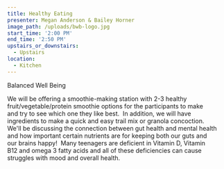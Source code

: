 ```yaml
---
title: Healthy Eating
presenter: Megan Anderson & Bailey Horner
image_path: /uploads/bwb-logo.jpg
start_time: '2:00 PM'
end_time: '2:50 PM'
upstairs_or_downstairs:
  - Upstairs
location:
  - Kitchen
---
```


Balanced Well Being

We will be offering a smoothie-making station with 2-3 healthy <br>fruit/vegetable/protein smoothie options for the participants to make <br>and try to see which one they like best.  In addition, we will have <br>ingredients to make a quick and easy trail mix or granola concoction.  <br>We'll be discussing the connection between gut health and mental health <br>and how important certain nutrients are for keeping both our guts and <br>our brains happy!  Many teenagers are deficient in Vitamin D, Vitamin <br>B12 and omega 3 fatty acids and all of these deficiencies can cause <br>struggles with mood and overall health.